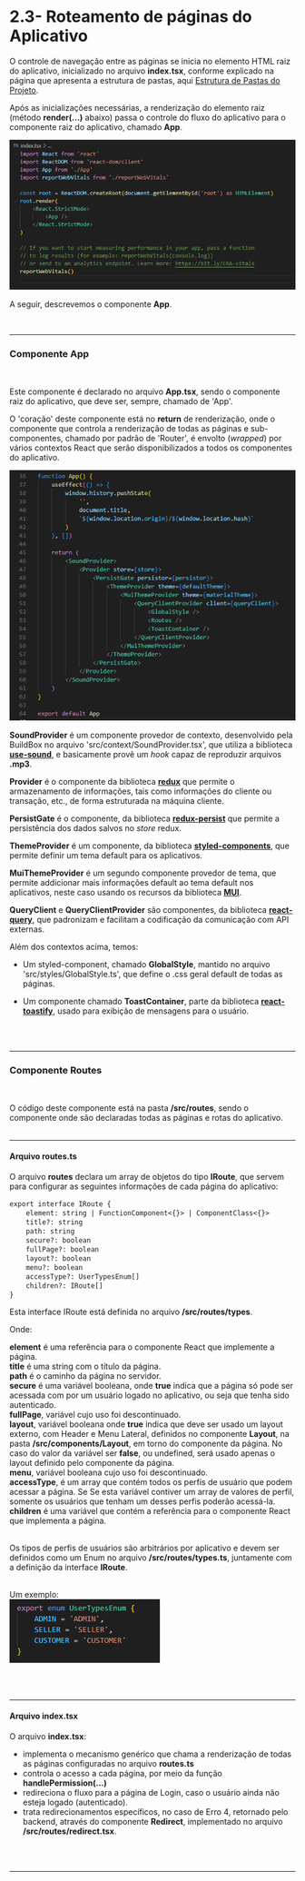 # 2.3- Roteamento de páginas do Aplicativo

O controle de navegação entre as páginas se inicia no elemento HTML raiz do aplicativo, inicializado no arquivo **index.tsx**, conforme explicado na página que apresenta a estrutura de pastas, aqui [Estrutura de Pastas do Projeto](02-folder-structure.md).

Após as inicializações necessárias, a renderização do elemento raiz (método **render(...)** abaixo) passa o controle do fluxo do aplicativo para o componente raiz do aplicativo, chamado **App**.

![index.tsx contents](./images/index.tsx.png)

A seguir, descrevemos o componente **App**.

<br>

***

### Componente **App**

<br>

Este componente é declarado no arquivo **App.tsx**, sendo o componente raiz do aplicativo, que deve ser, sempre, chamado de 'App'.

O 'coração' deste componente está no **return** de renderização, onde o componente que controla a renderização de todas as páginas e sub-componentes, chamado por padrão de 'Router', é envolto (*wrapped*) por vários contextos React que serão disponibilizados a todos os componentes do aplicativo.

![App component](./images/app-component.png)


**SoundProvider** é um componente provedor de contexto, desenvolvido pela BuildBox no arquivo 'src/context/SoundProvider.tsx', que utiliza a biblioteca [**use-sound**](https://github.com/joshwcomeau/use-sound#readme), e basicamente provê um *hook* capaz de reproduzir arquivos **.mp3**.

**Provider** é o componente da biblioteca [**redux**](https://react-redux.js.org/) que permite o armazenamento de informações, tais como informações do cliente ou transação, etc., de forma estruturada na máquina cliente.

**PersistGate** é o componente, da biblioteca [**redux-persist**](https://github.com/rt2zz/redux-persist) que permite a persistência dos dados salvos no *store* redux.

**ThemeProvider** é um componente, da biblioteca [**styled-components**](https://styled-components.com/), que permite definir um tema default para os aplicativos.

**MuiThemeProvider** é um segundo componente provedor de tema, que permite addicionar mais informações default ao tema default nos aplicativos, neste caso usando os recursos da biblioteca [**MUI**](https://mui.com/).

**QueryClient** e **QueryClientProvider** são componentes, da biblioteca [**react-query**](https://tanstack.com/query/latest), que padronizam e facilitam a codificação da comunicação com API externas.

Além dos contextos acima, temos:

- Um styled-component, chamado **GlobalStyle**, mantido no arquivo 'src/styles/GlobalStyle.ts', que define o .css geral default de todas as páginas.

- Um componente chamado **ToastContainer**, parte da biblioteca [**react-toastify**](https://fkhadra.github.io/react-toastify), usado para exibição de mensagens para o usuário.

<br>
<br>

***

### Componente **Routes**

<br>

O código deste componente está na pasta **/src/routes**, sendo o componente onde são declaradas todas as páginas e rotas do aplicativo.
<br>
<br>

***
#### Arquivo **routes.ts**

O arquivo **routes** declara um array de objetos do tipo **IRoute**, que servem para configurar as seguintes informações de cada página do aplicativo:

    export interface IRoute {
        element: string | FunctionComponent<{}> | ComponentClass<{}>
        title?: string
        path: string
        secure?: boolean
        fullPage?: boolean
        layout?: boolean
        menu?: boolean
        accessType?: UserTypesEnum[]
        children?: IRoute[]
    }

Esta interface IRoute está definida no arquivo **/src/routes/types**.<br>

Onde:

**element** é uma referência para o componente React que implemente a página.<br>
**title** é uma string com o título da página.<br>
**path** é o caminho da página no servidor.<br>
**secure** é uma variável booleana, onde **true** indica que a página só pode ser acessada com por um usuário logado no aplicativo, ou seja que tenha sido autenticado.<br>
**fullPage**, variável cujo uso foi descontinuado.<br>
**layout**, variável booleana onde **true** indica que deve ser usado um layout externo, com Header e Menu Lateral, definidos no componente **Layout**, na pasta **/src/components/Layout**, em torno do componente da página. No caso do valor da variável ser **false**, ou undefined, será usado apenas o layout definido pelo componente da página.<br>
**menu**, variável booleana cujo uso foi descontinuado.<br>
**accessType**, é um array que contém todos os perfis de usuário que podem acessar a página. Se Se esta variável contiver um array de valores de perfil, somente os usuários que tenham um desses perfis poderão acessá-la.<br>
**children** é uma variável que contém a referência para o componente React que implementa a página.<br>
<br>

Os tipos de perfis de usuários são arbitrários por aplicativo e devem ser definidos como um Enum no arquivo **/src/routes/types.ts**, juntamente com a definição da interface **IRoute**.<br>
<br>

Um exemplo:<br>
![Exemplo de perfis de usuário](./images/user-profiles-enum.png)

<br>
<br>

***
#### Arquivo **index.tsx**

O arquivo **index.tsx**:<br>
- implementa o mecanismo genérico que chama a renderização de todas as páginas configuradas no arquivo **routes.ts**<br>
- controla o acesso a cada página, por meio da função **handlePermission(...)**<br>
- redireciona o fluxo para a página de Login, caso o usuário ainda não esteja logado (autenticado).<br>
- trata redirecionamentos específicos, no caso de Erro 4, retornado pelo backend, através do componente **Redirect**, implementado no arquivo **/src/routes/redirect.tsx**. 
<br>
<br>

***